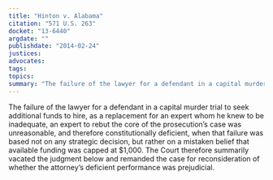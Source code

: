 ```yaml
---
title: "Hinton v. Alabama"
citation: "571 U.S. 263"
docket: "13-6440"
argdate: ""
publishdate: "2014-02-24"
justices:
advocates:
tags:
topics:
summary: "The failure of the lawyer for a defendant in a capital murder trial to seek additional funds to hire, as a replacement for an expert whom he knew to be inadequate, an expert to rebut the core of the prosecution’s case was unreasonable, and therefore constitutionally deficient, when that failure was based not on any strategic decision, but rather on a mistaken belief that available funding was capped at $1,000. The Court therefore summarily vacated the judgment below and remanded the case for reconsideration of whether the attorney’s deficient performance was prejudicial."
---
```

The failure of the lawyer for a defendant in a capital murder trial to seek additional funds to hire, as a replacement for an expert whom he knew to be inadequate, an expert to rebut the core of the prosecution’s case was unreasonable, and therefore constitutionally deficient, when that failure was based not on any strategic decision, but rather on a mistaken belief that available funding was capped at $1,000. The Court therefore summarily vacated the judgment below and remanded the case for reconsideration of whether the attorney’s deficient performance was prejudicial.

